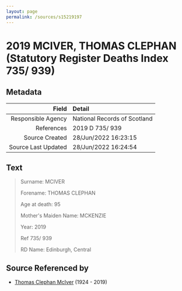 ```yaml
---
layout: page
permalink: /sources/s15219197
---
```


# 2019 MCIVER, THOMAS CLEPHAN (Statutory Register Deaths Index 735/ 939)

## Metadata

Field | Detail
---:|:---
Responsible Agency | National Records of Scotland
References | 2019 D 735/ 939
Source Created | 28/Jun/2022 16:23:15
Source Last Updated | 28/Jun/2022 16:24:54

## Text

> Surname: MCIVER
>
> Forename: THOMAS CLEPHAN
>
> Age at death: 95
>
> Mother's Maiden Name: MCKENZIE
>
> Year: 2019
>
> Ref 735/ 939
>
> RD Name: Edinburgh, Central
>

## Source Referenced by

* [Thomas Clephan McIver](../people/@74287888@-thomas-clephan-mciver-b1924-d2019.md) (1924 - 2019)
